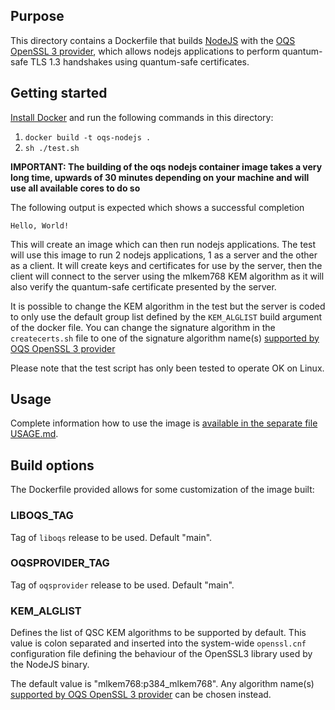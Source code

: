 ## Purpose

This directory contains a Dockerfile that builds [NodeJS](https://nodejs.org) with the [OQS OpenSSL 3 provider](https://github.com/open-quantum-safe/oqs-provider), which allows nodejs applications to perform quantum-safe TLS 1.3 handshakes using quantum-safe certificates.

## Getting started

[Install Docker](https://docs.docker.com/install) and run the following commands in this directory:

1. `docker build -t oqs-nodejs .`
2. `sh ./test.sh`

**IMPORTANT: The building of the oqs nodejs container image takes a very long time, upwards of 30 minutes depending on your machine and will use all available cores to do so**

The following output is expected which shows a successful completion
```
Hello, World!
```

This will create an image which can then run nodejs applications. The test will use this image to run 2 nodejs applications, 1 as a server and the other as a client. It will create keys and certificates for use by the server, then the client will connect to the server using the mlkem768 KEM algorithm as it will also verify the quantum-safe certificate presented by the server.

It is possible to change the KEM algorithm in the test but the server is coded to only use the default group list defined by the `KEM_ALGLIST` build argument of the docker file. You can change the signature algorithm in the `createcerts.sh` file to one of the signature algorithm name(s) [supported by OQS OpenSSL 3 provider](https://github.com/open-quantum-safe/oqs-provider#algorithms)


Please note that the test script has only been tested to operate OK on Linux.


## Usage

Complete information how to use the image is [available in the separate file USAGE.md](USAGE.md).

## Build options

The Dockerfile provided allows for some customization of the image built:

### LIBOQS_TAG

Tag of `liboqs` release to be used. Default "main".

### OQSPROVIDER_TAG

Tag of `oqsprovider` release to be used. Default "main".

### KEM_ALGLIST

Defines the list of QSC KEM algorithms to be supported by default. This value is colon separated and inserted into the system-wide `openssl.cnf` configuration file defining the behaviour of the OpenSSL3 library used by the NodeJS binary.

The default value is "mlkem768:p384_mlkem768". Any algorithm name(s) [supported by OQS OpenSSL 3 provider](https://github.com/open-quantum-safe/oqs-provider#algorithms) can be chosen instead.
